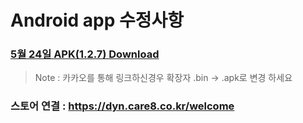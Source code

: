 # Android app 수정사항
### [5월 24일 APK(1.2.7) Download](https://github.com/invites-healthcare/invites/raw/master/20210524155315-v30(1.2.7)-debug.apk)
> Note : 카카오를 통해 링크하신경우 확장자 .bin -> .apk로 변경 하세요

### 스토어 연결 : https://dyn.care8.co.kr/welcome
